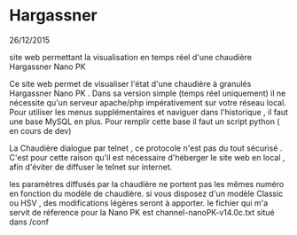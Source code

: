 # Hargassner
26/12/2015

site web permettant la visualisation en temps réel d'une chaudière Hargassner Nano PK

Ce site web permet de visualiser l'état d'une chaudière à granulés Hargassner Nano PK .
Dans sa version simple (temps réel uniquement) il ne nécessite qu'un serveur apache/php impérativement sur votre réseau local.
Pour utiliser les menus supplémentaires et naviguer dans l'historique , il faut une base MySQL en plus.
Pour remplir cette base il faut un script python ( en cours de dev)

La Chaudière dialogue par telnet , ce protocole n'est pas du tout sécurisé . 
C'est pour cette raison qu'il est nécessaire d'héberger le site web en local , afin d'éviter de diffuser le telnet sur internet.

les paramètres diffusés par la chaudière ne portent pas les mêmes numéro en fonction du modèle de chaudière.
si vous disposez d'un modèle Classic ou HSV , des modifications légères seront à apporter.
le fichier qui m'a servit de réference pour la Nano PK est channel-nanoPK-v14.0c.txt situé dans /conf

